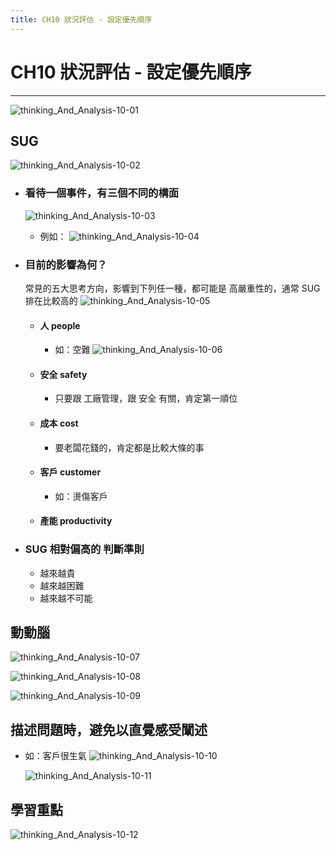 ```yaml
---
title: CH10 狀況評估 - 設定優先順序
---
```


# CH10 狀況評估 - 設定優先順序
---

![thinking_And_Analysis-10-01](/docFubon/thinking_And_Analysis/thinking_And_Analysis-10-01.png)

## SUG
  ![thinking_And_Analysis-10-02](/docFubon/thinking_And_Analysis/thinking_And_Analysis-10-02.png)

  - ### 看待一個事件，有三個不同的構面
    ![thinking_And_Analysis-10-03](/docFubon/thinking_And_Analysis/thinking_And_Analysis-10-03.png)

    - 例如：
      ![thinking_And_Analysis-10-04](/docFubon/thinking_And_Analysis/thinking_And_Analysis-10-04.png)

  - ### 目前的影響為何？
    常見的五大思考方向，影響到下列任一種，都可能是 高嚴重性的，通常 SUG 排在比較高的
    ![thinking_And_Analysis-10-05](/docFubon/thinking_And_Analysis/thinking_And_Analysis-10-05.png)

    - #### 人 people
      - 如：空難
        ![thinking_And_Analysis-10-06](/docFubon/thinking_And_Analysis/thinking_And_Analysis-10-06.png)

    - #### 安全 safety
      - 只要跟 工廠管理，跟 安全 有關，肯定第一順位

    - #### 成本 cost
      - 要老闆花錢的，肯定都是比較大條的事

    - #### 客戶 customer
      - 如：燙傷客戶

    - #### 產能 productivity

  - ### SUG 相對偏高的 判斷準則
    - 越來越貴
    - 越來越困難
    - 越來越不可能

## 動動腦
  ![thinking_And_Analysis-10-07](/docFubon/thinking_And_Analysis/thinking_And_Analysis-10-07.png)

  ![thinking_And_Analysis-10-08](/docFubon/thinking_And_Analysis/thinking_And_Analysis-10-08.png)

  ![thinking_And_Analysis-10-09](/docFubon/thinking_And_Analysis/thinking_And_Analysis-10-09.png)

## 描述問題時，避免以直覺感受闡述
  - 如：客戶很生氣
    ![thinking_And_Analysis-10-10](/docFubon/thinking_And_Analysis/thinking_And_Analysis-10-10.png)

    ![thinking_And_Analysis-10-11](/docFubon/thinking_And_Analysis/thinking_And_Analysis-10-11.png)

## 學習重點
  ![thinking_And_Analysis-10-12](/docFubon/thinking_And_Analysis/thinking_And_Analysis-10-12.png)